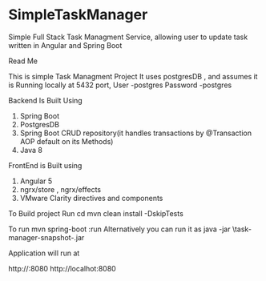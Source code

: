 # SimpleTaskManager
Simple Full Stack Task Managment Service, allowing user to update task written in Angular and Spring Boot

Read Me

This is simple Task Managment Project
It uses postgresDB , and assumes it is 
  Running locally at 5432 port, 
  User -postgres
  Password -postgres

 Backend Is Built Using
 1. Spring Boot
 2. PostgresDB
 3. Spring Boot CRUD repository(it handles transactions by @Transaction AOP default on its Methods)
 3. Java 8

 FrontEnd is Built using
 1. Angular 5
 2. ngrx/store , ngrx/effects
 3. VMware Clarity directives and components

 To Build project Run
    cd <root-dir>
    mvn clean install -DskipTests

  To run
    mvn spring-boot :run
    Alternatively you can run it as
    java -jar <path-to-backend-target-folder>\task-manager-snapshot-<verison>.jar

 Application will run at

 http://<machine-ip>:8080
 http://localhot:8080

